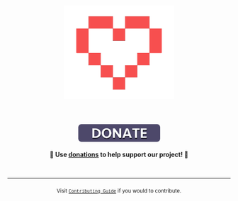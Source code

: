 <br>
<br>

<h1 align="center">
    <img width="250" src="https://raw.githubusercontent.com/pabllopf/Alis/master/docs/resources/images/heart3.png" alt="Donations">
</h1>

<br>
<p align="center">
	<a href="https://www.paypal.me/pabllopf"><img width="185" src="https://raw.githubusercontent.com/pabllopf/Alis/master/docs/resources/images/badge.png" alt="Badge"></a>
	<br><br>
	<b>🙌 Use <a href="https://www.paypal.me/pabllopf">donations</a> to help support <b>our</b> project! 🙌</b>
</p>
<br>

---

<p align="center">
	<sub>Visit <a href="https://www.alisengine.com/web/contributing.html"><code>Contributing Guide</code></a> if you would to contribute.</sub>
</p>

<br>
